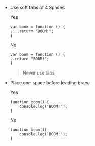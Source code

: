 - Use soft tabs of 4 Spaces

    Yes

    ```
    var boom = function () {
    ....return "BOOM!";
    }
    ```

    No

    ```
    var boom = function () {
    ..return "BOOM!";
    }
    ```
    >Never use tabs

- Place one space before leading brace

    Yes

    ```
    function boom() {
        console.log('BOOM!');
    }
    ```

    No

    ```
    function boom(){
        console.log('BOOM!');
    }
    ```


